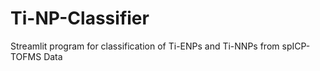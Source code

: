 # Ti-NP-Classifier
Streamlit program for classification of Ti-ENPs and Ti-NNPs from spICP-TOFMS Data
